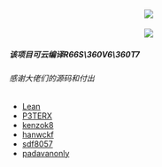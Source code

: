 <h1 align="center"> <a href="https://sunguoqi.com/"> <img src="https://readme-typing-svg.herokuapp.com/?lines=欢迎使用！&center=true&size=27"> </a> </h1>
<div align="center" ><img order-radius="200px" src="https://cdn.jsdelivr.net/gh/sun0225SUN/photos/images/202108300019556.gif"/></div>

##### 该项目可云编译R66S\360V6\360T7
###### 感谢大佬们的源码和付出 

- [Lean](https://github.com/coolsnowwolf/lede)
- [P3TERX](https://github.com/P3TERX/Actions-OpenWrt)
- [kenzok8](https://github.com/kenzok8/openwrt-packages)
- [hanwckf](https://github.com/hanwckf/immortalwrt-mt798x)
- [sdf8057](https://github.com/sdf8057)
- [padavanonly](https://github.com/padavanonly/immortalwrtARM)
